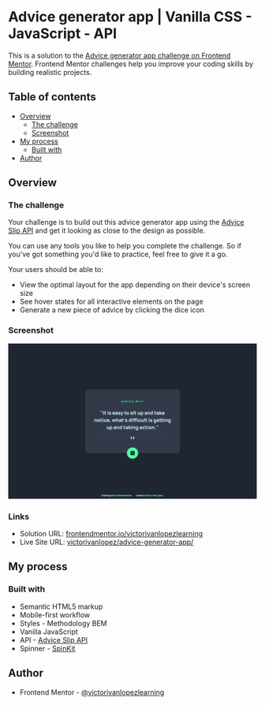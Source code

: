 # Advice generator app | Vanilla CSS - JavaScript - API

This is a solution to the [Advice generator app challenge on Frontend Mentor](https://www.frontendmentor.io/challenges/advice-generator-app-QdUG-13db). Frontend Mentor challenges help you improve your coding skills by building realistic projects.

## Table of contents

- [Overview](#overview)
  - [The challenge](#the-challenge)
  - [Screenshot](#screenshot)
- [My process](#my-process)
  - [Built with](#built-with)
- [Author](#author)

## Overview

### The challenge

Your challenge is to build out this advice generator app using the [Advice Slip API](https://api.adviceslip.com) and get it looking as close to the design as possible.

You can use any tools you like to help you complete the challenge. So if you've got something you'd like to practice, feel free to give it a go.

Your users should be able to:

- View the optimal layout for the app depending on their device's screen size
- See hover states for all interactive elements on the page
- Generate a new piece of advice by clicking the dice icon

### Screenshot

![Advice generator app desktop](./screenshot.jpeg)

### Links

- Solution URL: [frontendmentor.io/victorivanlopezlearning](https://www.frontendmentor.io/profile/victorivanlopezlearning)
- Live Site URL: [victorivanlopez/advice-generator-app/](https://victorivanlopezlearning.github.io/advice-generator-app/)

## My process

### Built with

- Semantic HTML5 markup
- Mobile-first workflow
- Styles - Methodology BEM
- Vanilla JavaScript
- API - [Advice Slip API](https://api.adviceslip.com)
- Spinner - [SpinKit](https://tobiasahlin.com/spinkit/)

## Author

- Frontend Mentor - [@victorivanlopezlearning](https://www.frontendmentor.io/profile/victorivanlopezlearning)
